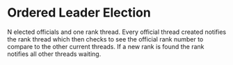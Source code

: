 # Ordered Leader Election

N elected officials and one rank thread. Every official thread
created notifies the rank thread which then checks to see the
official rank number to compare to the other current threads. If
a new rank is found the rank notifies all other threads waiting.
